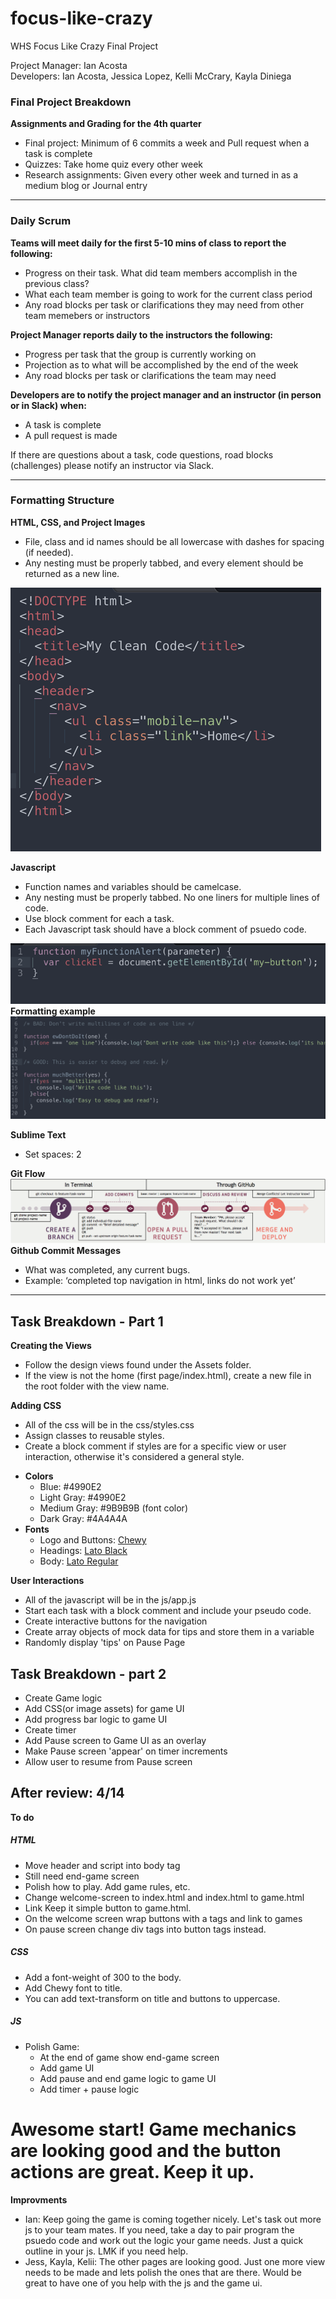 # focus-like-crazy
WHS Focus Like Crazy Final Project

<p>Project Manager: Ian Acosta<br>
Developers: Ian Acosta, Jessica Lopez, Kelli McCrary, Kayla Diniega</p>

<h3>Final Project Breakdown</h3>
<b>Assignments and Grading for the 4th quarter</b>
<ul>
  <li>Final project: Minimum of 6 commits a week and Pull request when a task is complete</li>
  <li>Quizzes: Take home quiz every other week</li>
  <li>Research assignments: Given every other week and turned in as a medium blog or Journal entry</li>
</ul>

<hr>

<h3>Daily Scrum</h3>
<b>Teams will meet daily for the first 5-10 mins of class to report the following:</b>
<ul>
  <li>Progress on their task. What did team members accomplish in the previous class?</li>
  <li>What each team member is going to work for the current class period</li>
  <li>Any road blocks per task or clarifications they may need from other team memebers or instructors</li>
</ul>


<b>Project Manager reports daily to the instructors the following:</b>
<ul>
  <li>Progress per task that the group is currently working on</li>
  <li>Projection as to what will be accomplished by the end of the week</li>
  <li>Any road blocks per task or clarifications the team may need</li>
</ul>

<b>Developers are to notify the project manager and an instructor (in person or in Slack) when:</b>
<ul>
  <li>A task is complete</li>
  <li>A pull request is made</li>
</ul>


<p>If there are questions about a task, code questions, road blocks (challenges) please notify an instructor via Slack.</p>

<hr>

<h3>Formatting Structure</h3>

<b>HTML, CSS, and Project Images</b>
<ul>
  <li>File, class and id names should be all lowercase with dashes for spacing (if needed).</li>
  <li>Any nesting must be properly tabbed, and every element should be returned as a new line.</li>
</ul>
<img src="./images/html-css.png">

<b>Javascript</b>
<ul>
  <li>Function names and variables should be camelcase.</li>
  <li>Any nesting must be properly tabbed. No one liners for multiple lines of code.</li>
  <li>Use block comment for each a task.</li>
  <li>Each Javascript task should have a block comment of psuedo code.</li>
</ul>
<img src="./images/javascript.png">
<b>Formatting example</b>
<img src="./images/formatting.png">

<b>Sublime Text</b>
<ul>
  <li>Set spaces: 2</li>
</ul>

<b>Git Flow</b>
<img src="./images/git-flow.png">
<b>Github Commit Messages</b>
<ul>
  <li>What was completed, any current bugs.</li>
  <li>Example: ‘completed top navigation in html, links do not work yet’</li>
</ul>

<hr>

<h2>Task Breakdown - Part 1</h2>

<b>Creating the Views</b>
<ul>
  <li>Follow the design views found under the Assets folder.</li>
  <li>If the view is not the home (first page/index.html), create a new file in the root folder with the view name.</li>
</ul>

<b>Adding CSS</b>
<ul>
  <li>All of the css will be in the css/styles.css</li>
  <li>Assign classes to reusable styles.</li>
  <li>Create a block comment if styles are for a specific view or user interaction, otherwise it's considered a general style.</li>
</ul>
<ul>
  <li><b>Colors</b><ul>
    <li>Blue: #4990E2</li>
    <li>Light Gray: #4990E2</li>
    <li>Medium Gray: #9B9B9B (font color)</li>
    <li>Dark Gray: #4A4A4A</li>
  </ul></li>
  <li><b>Fonts</b><ul>
    <li>Logo and Buttons: <a href="https://fonts.google.com/specimen/Chewy">Chewy</a></li>
    <li>Headings: <a href="https://fonts.google.com/specimen/Lato">Lato Black</a></li>
    <li>Body: <a href="https://fonts.google.com/specimen/Lato">Lato Regular</a></li>
  </ul></li>
</ul>

<b>User Interactions</b>
<ul>
  <li>All of the javascript will be in the js/app.js</li>
  <li>Start each task with a block comment and include your pseudo code.</li>
  <li>Create interactive buttons for the navigation</li>
  <li>Create array objects of mock data for tips and store them in a variable</li>
  <li>Randomly display 'tips' on Pause Page</li>
</ul>

<h2>Task Breakdown - part 2</h2>
<ul>
  <li>Create Game logic</li>
  <li>Add CSS(or image assets) for game UI</li>
  <li>Add progress bar logic to game UI</li>
  <li>Create timer</li>
  <li>Add Pause screen to Game UI as an overlay</li>
  <li>Make Pause screen 'appear' on timer increments</li>
  <li>Allow user to resume from Pause screen</li>
</ul>

<h2>After review: 4/14</h2>
<b>To do</b>
<h5>HTML</h5>
<ul>
  <li>Move header and script into body tag</li>
  <li>Still need end-game screen</li>
  <li>Polish how to play. Add game rules, etc.</li>
  <li>Change welcome-screen to index.html and index.html to game.html</li>
  <li>Link Keep it simple button to game.html.</li>
  <li>On the welcome screen wrap buttons with a tags and link to games</li>
  <li>On pause screen change div tags into button tags instead.</li>
</ul>
<h5>CSS</h5>
<ul>
  <li>Add a font-weight of 300 to the body.</li>
  <li>Add Chewy font to title.</li>
  <li>You can add text-transform on title and buttons to uppercase.</li>
</ul>
<h5>JS</h5>
<ul>
  <li>Polish Game:
  <ul>
    <li>At the end of game show end-game screen</li>
    <li>Add game UI</li>
    <li>Add pause and end game logic to game UI</li>
    <li>Add timer + pause logic</li>
  </ul>
  </li>
</ul>
<h1>Awesome start! Game mechanics are looking good and the button actions are great. Keep it up.</h1>
<b>Improvments</b>
<ul>
  <li>Ian: Keep going the game is coming together nicely. Let's task out more js to your team mates. If you need, take a day to pair program the psuedo code and work out the logic your game needs. Just a quick outline in your js. LMK if you need help.</li>
  <li>Jess, Kayla, Kelii: The other pages are looking good. Just one more view needs to be made and lets polish the ones that are there. Would be great to have one of you help with the js and the game ui.</li>
</ul>